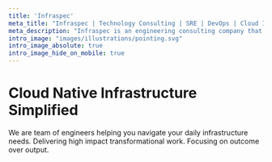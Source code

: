 ```yaml
---
title: 'Infraspec'
meta_title: "Infraspec | Technology Consulting | SRE | DevOps | Cloud Infra"
meta_description: "Infraspec is an engineering consulting company that provides expertise in distributed systems, infrastructure automation, platform engineering, and DevOps."
intro_image: "images/illustrations/pointing.svg"
intro_image_absolute: true
intro_image_hide_on_mobile: true
---
```


# Cloud Native Infrastructure Simplified

We are team of engineers helping you navigate your daily infrastructure needs. Delivering high impact transformational work. Focusing on outcome over output.

